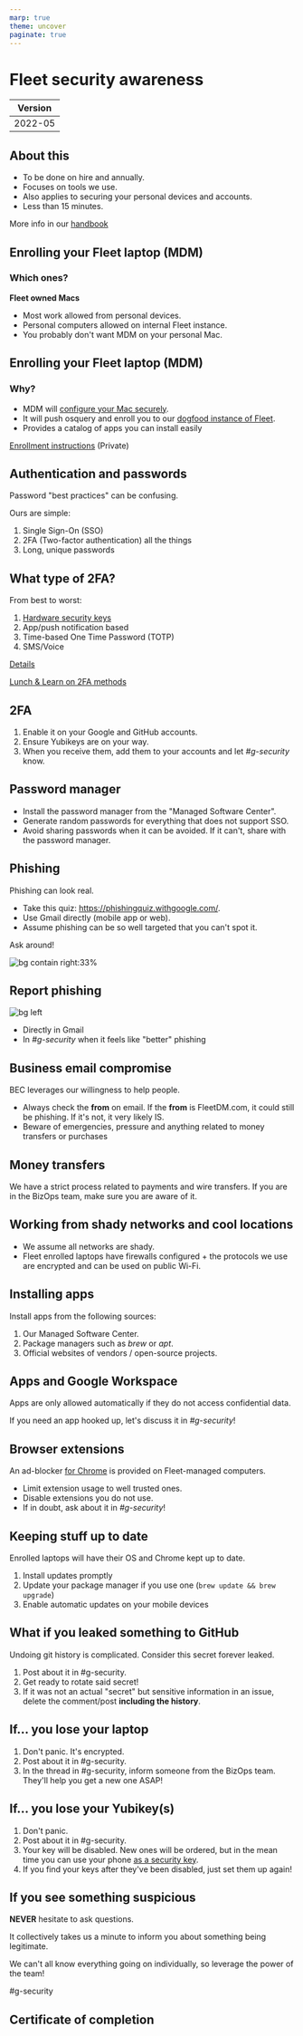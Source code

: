 ```yaml
---
marp: true
theme: uncover
paginate: true
---
```

<!-- headingDivider: 2 -->

<style>
  :root {
    --color-background: #E2E4EA;
    --color-background-code: #ccc;
    --color-background-paginate: rgba(128, 128, 128, 0.05);
    --color-foreground: #192147;
    --color-highlight: #6A67FE;
    --color-highlight-hover: #aaf;
    --color-highlight-heading: #99c;
    --color-header: #bbb;
    --color-header-shadow: transparent;
  }
</style>
# Fleet security awareness

| Version |
| ------- |
| 2022-05 |

## About this

* To be done on hire and annually. 
* Focuses on tools we use.
* Also applies to securing your personal devices and accounts.
* Less than 15 minutes.

More info in our [handbook](https://fleetdm.com/handbook/security#security-awareness-training)

## Enrolling your Fleet laptop (MDM)

### Which ones?
**Fleet owned Macs**

* Most work allowed from personal devices.
* Personal computers allowed on internal Fleet instance.
* You probably don't want MDM on your personal Mac.

## Enrolling your Fleet laptop (MDM)
### Why?

* MDM will [configure your Mac securely](https://fleetdm.com/handbook/security#how-we-protect-end-user-devices).
* It will push osquery and enroll you to our [dogfood instance of Fleet](https://dogfood.fleetdm.com/dashboard).
* Provides a catalog of apps you can install easily

[Enrollment
instructions](https://docs.google.com/document/d/1vRrI9x5ch_Yuw2ihq3JDkNcxP32KhDt5RXasQ9A5Bmk/edit) (Private)

## Authentication and passwords

Password "best practices" can be confusing.

Ours are simple:

1. Single Sign-On (SSO)
2. 2FA (Two-factor authentication) all the things
3. Long, unique passwords

## What type of 2FA?

From best to worst:
1. [Hardware security keys](https://fleetdm.com/handbook/security#hardware-security-keys)
2. App/push notification based
3. Time-based One Time Password (TOTP)
4. SMS/Voice

[Details](https://fleetdm.com/handbook/security#2-step-verification)

[Lunch & Learn on 2FA methods](https://www.youtube.com/watch?v=0JnE4ezgu6Q)

## 2FA

1. Enable it on your Google and GitHub accounts.
2. Ensure Yubikeys are on your way.
3. When you receive them, add them to your accounts and let *#g-security* know.

## Password manager

* Install the password manager from the "Managed Software Center". 
* Generate random passwords for everything that does not support SSO.
* Avoid sharing passwords when it can be avoided. If it can't, share with the password manager.

## Phishing

Phishing can look real. 

* Take this quiz: https://phishingquiz.withgoogle.com/.
* Use Gmail directly (mobile app or web).
* Assume phishing can be so well targeted that you can't spot it.

Ask around!

![bg contain right:33%](assets/gmail_warnings.png)

## Report phishing

![bg left](assets/report_phishing.png)

* Directly in Gmail
* In *#g-security* when it feels like "better" phishing

## Business email compromise
BEC leverages our willingness to help people.

* Always check the **from** on email. If the **from** is FleetDM.com, it could still be phishing. If it's not, it very likely IS.
* Beware of emergencies, pressure and anything related to money transfers or purchases


## Money transfers

We have a strict process related to payments and wire transfers. If you are in the BizOps team, make sure you are aware of it.

## Working from shady networks and cool locations

* We assume all networks are shady.
* Fleet enrolled laptops have firewalls configured + the protocols we use are encrypted and can be used on public Wi-Fi.

## Installing apps

Install apps from the following sources:

1. Our Managed Software Center.
2. Package managers such as *brew* or *apt*.
3. Official websites of vendors / open-source projects.

## Apps and Google Workspace

Apps are only allowed automatically if they do not access confidential data.

If you need an app hooked up, let's discuss it in *#g-security*!

## Browser extensions

An ad-blocker [for Chrome](https://chrome.google.com/webstore/detail/ublock-origin/cjpalhdlnbpafiamejdnhcphjbkeiagm?hl=en) is provided on Fleet-managed computers.

* Limit extension usage to well trusted ones.
* Disable extensions you do not use.
* If in doubt, ask about it in *#g-security*!

## Keeping stuff up to date
Enrolled laptops will have their OS and Chrome kept up to date.

1. Install updates promptly
2. Update your package manager if you use one (`brew update && brew upgrade`)
3. Enable automatic updates on your mobile devices

## What if you leaked something to GitHub
Undoing git history is complicated. Consider this secret forever leaked.

1. Post about it in #g-security.
2. Get ready to rotate said secret!
3. If it was not an actual "secret" but sensitive information in an issue, delete the comment/post **including the history**.

## If... you lose your laptop

1. Don't panic. It's encrypted.
2. Post about it in #g-security.
3. In the thread in #g-security, inform someone from the BizOps team. They'll help you get a new one ASAP!

## If... you lose your Yubikey(s)

1. Don't panic.
2. Post about it in #g-security.
3. Your key will be disabled. New ones will be ordered, but in the mean time you can use your phone
   [as a security
   key](https://support.google.com/accounts/answer/9289445?hl=en&co=GENIE.Platform%3DAndroid).
4. If you find your keys after they've been disabled, just set them up again!

## If you see something suspicious

**NEVER** hesitate to ask questions. 

It collectively takes us a minute to inform you about something being legitimate. 

We can't all know everything going on individually, so leverage the power of the team!

#g-security

## Certificate of completion